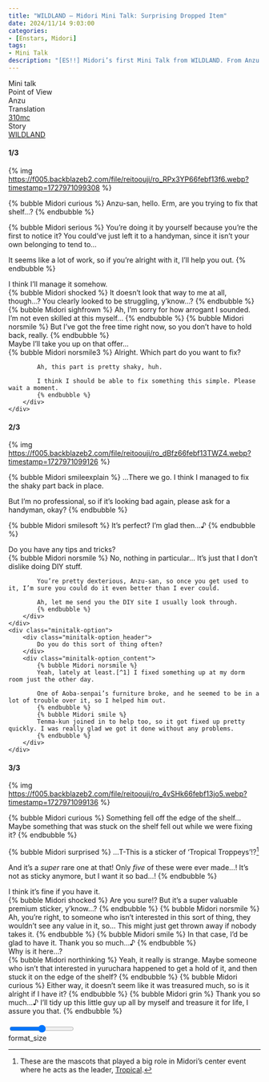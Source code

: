 ```yaml
---
title: "WILDLAND – Midori Mini Talk: Surprising Dropped Item"
date: 2024/11/14 9:03:00
categories:
- [Enstars, Midori]
tags:
- Mini Talk
description: "[ES!!] Midori’s first Mini Talk from WILDLAND. From Anzu’s POV."
---
```

<div class="three-wrapper" style="--storyColor:#5ac189;--storyColor-rgb:90,193,137;--storyColor-h:147.4;--storyColor-s:45.4%;--storyColor-l:55.5%;">
    <div class="info-area">
        <div class="info">
            <div class="info-item characters">
                <div class="label">
                    Mini talk
                </div>
                <div class="value">
					<a href="/categories/Enstars/Midori" character="Midori"></a>
                </div>
            </div>
            <div class="info-item one">
                <div class="label">
                    Point of View
                </div>
                <div class="value">
                    Anzu
                </div>
            </div>
            <div class="info-item two">
                <div class="label">
                    Translation
                </div>
                <div class="value">
                    <a href="/about">310mc</a>
                </div>
            </div>
            <div class="info-item three">
                <div class="label">
                   Story
                </div>
                <div class="value">
                    <a href="/wildland">WILDLAND</a>
                </div>
            </div>
        </div>
    </div>
</div>

<!-- more -->

#### <div mt="rare"></div> 1/3

{% img https://f005.backblazeb2.com/file/reitoouji/ro_RPx3YP66febf13f6.webp?timestamp=1727971099308 %}

{% bubble Midori curious %}
Anzu-san, hello. Erm, are you trying to fix that shelf…?
{% endbubble %}

{% bubble Midori serious %}
You’re doing it by yourself because you’re the first to notice it? You could’ve just left it to a handyman, since it isn’t your own belonging to tend to…

It seems like a lot of work, so if you’re alright with it, I’ll help you out.
{% endbubble %}

<div class="minitalk" character="Anzu">
    <div class="minitalk-option">
        <div class="minitalk-option_header">
            I think I’ll manage it somehow.
        </div>
        <div class="minitalk-option_content">
            {% bubble Midori shocked %}
            It doesn’t look that way to me at all, though…? You clearly looked to be struggling, y’know…?
            {% endbubble %}
            {% bubble Midori sighfrown %}
            Ah, I’m sorry for how arrogant I sounded. I’m not even skilled at this myself…
            {% endbubble %}
            {% bubble Midori norsmile %}
            But I’ve got the free time right now, so you don’t have to hold back, really.
			{% endbubble %}
        </div>
    </div>
    <div class="minitalk-option">
        <div class="minitalk-option_header">
            Maybe I’ll take you up on that offer…
        </div>
        <div class="minitalk-option_content">
            {% bubble Midori norsmile3 %}
            Alright. Which part do you want to fix?

            Ah, this part is pretty shaky, huh.

            I think I should be able to fix something this simple. Please wait a moment.
			{% endbubble %}
        </div>
    </div>
</div>

#### <div mt="rare"></div> 2/3

{% img https://f005.backblazeb2.com/file/reitoouji/ro_dBfz66febf13TWZ4.webp?timestamp=1727971099126 %}

{% bubble Midori smileexplain %}
…There we go. I think I managed to fix the shaky part back in place.

But I’m no professional, so if it’s looking bad again, please ask for a handyman, okay?
{% endbubble %}

{% bubble Midori smilesoft %}
It’s perfect? I’m glad then…♪
{% endbubble %}

<div class="minitalk" character="Anzu">
    <div class="minitalk-option">
        <div class="minitalk-option_header">
            Do you have any tips and tricks?
        </div>
        <div class="minitalk-option_content">
            {% bubble Midori norsmile %}
            No, nothing in particular… It’s just that I don’t dislike doing DIY stuff.

            You’re pretty dexterious, Anzu-san, so once you get used to it, I’m sure you could do it even better than I ever could.

            Ah, let me send you the DIY site I usually look through.
			{% endbubble %}
        </div>
    </div>
    <div class="minitalk-option">
        <div class="minitalk-option_header">
            Do you do this sort of thing often?
        </div>
        <div class="minitalk-option_content">
            {% bubble Midori norsmile %}
            Yeah, lately at least.[^1] I fixed something up at my dorm room just the other day.

            One of Aoba-senpai’s furniture broke, and he seemed to be in a lot of trouble over it, so I helped him out.
            {% endbubble %}
            {% bubble Midori smile %}
            Tenma-kun joined in to help too, so it got fixed up pretty quickly. I was really glad we got it done without any problems.
			{% endbubble %}
        </div>
    </div>
</div>

#### <div mt="rare"></div> 3/3

{% img https://f005.backblazeb2.com/file/reitoouji/ro_4vSHk66febf13jo5.webp?timestamp=1727971099136 %}

{% bubble Midori curious %}
Something fell off the edge of the shelf… Maybe something that was stuck on the shelf fell out while we were fixing it?
{% endbubble %}

{% bubble Midori surprised %}
…T-This is a sticker of ‘Tropical Troppeys’!?[^2]

And it’s a *super* rare one at that! Only *five* of these were ever made…! It’s not as sticky anymore, but I want it so bad…!
{% endbubble %}

<div class="minitalk" character="Anzu">
    <div class="minitalk-option">
        <div class="minitalk-option_header">
            I think it’s fine if you have it.
        </div>
        <div class="minitalk-option_content">
            {% bubble Midori shocked %}
            Are you sure!? But it’s a super valuable premium sticker, y’know…?
            {% endbubble %}
            {% bubble Midori norsmile %}
            Ah, you’re right, to someone who isn’t interested in this sort of thing, they wouldn’t see any value in it, so… This might just get thrown away if nobody takes it.
            {% endbubble %}
            {% bubble Midori smile %}
            In that case, I’d be glad to have it. Thank you so much…♪
			{% endbubble %}
        </div>
    </div>
    <div class="minitalk-option">
        <div class="minitalk-option_header">
            Why is it here…?
        </div>
        <div class="minitalk-option_content">
            {% bubble Midori northinking %}
            Yeah, it really is strange. Maybe someone who isn’t that interested in yuruchara happened to get a hold of it, and then stuck it on the edge of the shelf?
            {% endbubble %}
            {% bubble Midori curious %}
            Either way, it doesn’t seem like it was treasured much, so is it alright if I have it?
            {% endbubble %}
            {% bubble Midori grin %}
            Thank you so much…♪ I’ll tidy up this little guy up all by myself and treasure it for life, I assure you that.
			{% endbubble %}
        </div>
    </div>
</div>
<br>
<div class="navigation2">
    <div class="toolbar-wrapper">
        <div class="slider-container">
            <input type="range" min="1" max="5" value="3" class="slider">
        </div>
        <div class="toolbar">
            <a target="_blank" href="/translations" class="home-button" title="Translations Masterlist"><i class="fa fa-home"></i></a>
            <div class="toolbar__section">
                <a id="sliderDrop">
                    <span class="material-icons-round" title="Text Size">format_size</span>
                </a>
            </div>
            <a target="_blank" href="/wildland#Mini-Talks" title="Index"><i class="fa fa-star"></i></a>
            <a href="/wildland/minitalk/midori_2" title="Midori Mini Talk: Peculiar Illustration"><i class="fa fa-arrow-right"></i></a>
            <a href="#top" class="top-arrow" title="Back to Top"><i class="fa fa-arrow-up"></i></a>
        </div>
    </div>
</div>

[^1]: There’s a story about Midori and DIY, called <a href="/lets_try_diy" target="_blank">Let’s Try DIY</a>.
[^2]: These are the mascots that played a big role in Midori’s center event where he acts as the leader, <a href="/tropical" target="_blank">Tropical</a>.